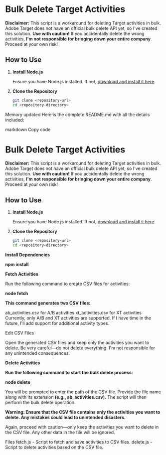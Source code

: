 # Bulk Delete Target Activities

**Disclaimer:** This script is a workaround for deleting Target activities in bulk. Adobe Target does not have an official bulk delete API yet, so I've created this solution. **Use with caution!** If you accidentally delete the wrong activities, **I'm not responsible for bringing down your entire company**. Proceed at your own risk!

## How to Use

1. **Install Node.js**

   Ensure you have Node.js installed. If not, [download and install it here](https://nodejs.org/).

2. **Clone the Repository**

   ```bash
   git clone <repository-url>
   cd <repository-directory>

   
Memory updated
Here is the complete README.md with all the details included:

markdown
Copy code
# Bulk Delete Target Activities

**Disclaimer:** This script is a workaround for deleting Target activities in bulk. Adobe Target does not have an official bulk delete API yet, so I've created this solution. **Use with caution!** If you accidentally delete the wrong activities, **I'm not responsible for bringing down your entire company**. Proceed at your own risk!

## How to Use

1. **Install Node.js**

   Ensure you have Node.js installed. If not, [download and install it here](https://nodejs.org/).

2. **Clone the Repository**

   ```bash
   git clone <repository-url>
   cd <repository-directory>
   
**Install Dependencies**


**npm install**

**Fetch Activities**

Run the following command to create CSV files for activities:

**node fetch**

**This command generates two CSV files:**

ab_activities.csv for A/B activities
xt_activities.csv for XT activities
Currently, only A/B and XT activities are supported. If I have time in the future, I'll add support for additional activity types.

Edit CSV Files

Open the generated CSV files and keep only the activities you want to delete. Be very careful—do not delete everything. I'm not responsible for any unintended consequences.

**Delete Activities**

**Run the following command to start the bulk delete process:**

**node delete**

You will be prompted to enter the path of the CSV file. Provide the file name along with its extension **(e.g., ab_activities.csv).** The script will then perform the bulk delete operation.

**Warning: Ensure that the CSV file contains only the activities you want to delete. Any mistakes could lead to unintended disasters.**

Again, proceed with caution—only keep the activities you want to delete in the CSV file. Any other data in the file will be ignored.

Files
fetch.js - Script to fetch and save activities to CSV files.
delete.js - Script to delete activities based on the CSV file.
